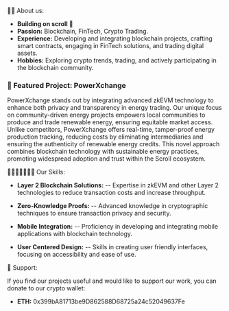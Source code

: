 🙋‍♂️ About us:   
- **Building on scroll 📜**
- **Passion:** Blockchain, FinTech, Crypto Trading.
- **Experience:** Developing and integrating blockchain projects, crafting smart contracts, engaging in FinTech solutions, and trading digital assets.
- **Hobbies:** Exploring crypto trends, trading, and actively participating in the blockchain community.

### 🌟 Featured Project: PowerXchange
PowerXchange stands out by integrating advanced zkEVM technology to enhance both privacy and transparency in energy trading. Our unique focus on community-driven energy projects empowers local communities to produce and trade renewable energy, ensuring equitable market access. Unlike competitors, PowerXchange offers real-time, tamper-proof energy production tracking, reducing costs by eliminating intermediaries and ensuring the authenticity of renewable energy credits. This novel approach combines blockchain technology with sustainable energy practices, promoting widespread adoption and trust within the Scroll ecosystem.  


 👩🏻‍💻📓✍🏻💡 Our Skills:

- **Layer 2 Blockchain Solutions:**
   -- Expertise in zkEVM and other Layer 2 technologies to reduce transaction costs and increase throughput.

- **Zero-Knowledge Proofs:**
   -- Advanced knowledge in cryptographic techniques to ensure transaction privacy and security.

- **Mobile Integration:**
   -- Proficiency in developing and integrating mobile applications with blockchain technology.

- **User Centered Design:**
   -- Skills in creating user friendly interfaces, focusing on accessibility and ease of use.


 🙌 Support:

If you find our projects useful and would like to support our work, you can donate to our crypto wallet:
- **ETH:** 0x399bA81713be9D862588D68725a24c52049637Fe  


<!---
PowerXchange/PowerXchange is a ✨ special ✨ repository because its `README.md` (this file) appears on your GitHub profile.
You can click the Preview link to take a look at your changes.
--->
